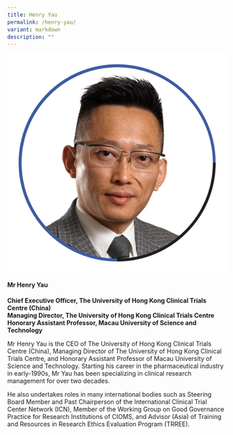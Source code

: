 ```yaml
---
title: Henry Yau
permalink: /henry-yau/
variant: markdown
description: ""
---
```

<div class="row">
<div class="col is-3">
<img src="/images/Speakers_HenryYau.png">
</div>
<div class="col is-9 speaker-details">
	<h4><b>Mr Henry Yau</b></h4>
<b>Chief Executive Officer, The University of Hong Kong Clinical Trials Centre (China) <br>
	Managing Director, The University of Hong Kong Clinical Trials Centre <br>
	Honorary Assistant Professor, Macau University of Science and Technology</b>
	
<p>Mr Henry Yau is the CEO of The University of Hong Kong Clinical Trials Centre (China), Managing Director of The University of Hong Kong Clinical Trials Centre, and Honorary Assistant Professor of Macau University of Science and Technology. Starting his career in the pharmaceutical industry in early-1990s, Mr Yau has been specializing in clinical research management for over two decades. </p>
	
<p>He also undertakes roles in many international bodies such as Steering Board Member and Past Chairperson of the International Clinical Trial Center Network (ICN), Member of the Working Group on Good Governance Practice for Research Institutions of CIOMS, and Advisor (Asia) of Training and Resources in Research Ethics Evaluation Program (TRREE).

</p>
</div>
</div>